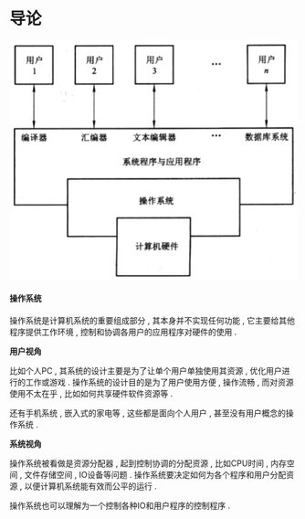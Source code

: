 # 导论

![](/assets/jisuanjixitong.png)

#### 操作系统

操作系统是计算机系统的重要组成部分 , 其本身并不实现任何功能 , 它主要给其他程序提供工作环境 , 控制和协调各用户的应用程序对硬件的使用 . 

**用户视角**

比如个人PC , 其系统的设计主要是为了让单个用户单独使用其资源 , 优化用户进行的工作或游戏 . 操作系统的设计目的是为了用户使用方便 , 操作流畅 , 而对资源使用不太在乎 , 比如如何共享硬件软件资源等 . 

还有手机系统 , 嵌入式的家电等 , 这些都是面向个人用户 , 甚至没有用户概念的操作系统 . 

**系统视角**

操作系统被看做是资源分配器 , 起到控制协调的分配资源 , 比如CPU时间 , 内存空间 , 文件存储空间 , IO设备等问题 . 操作系统要决定如何为各个程序和用户分配资源 , 以便计算机系统能有效而公平的运行 . 

操作系统也可以理解为一个控制各种IO和用户程序的控制程序 . 

